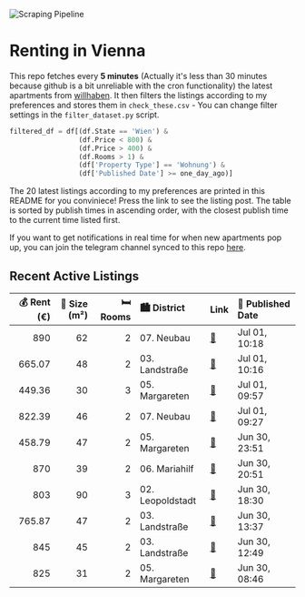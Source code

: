 ![Scraping Pipeline](https://github.com/AthomsG/renting-in-vienna/actions/workflows/run_pipeline.yml/badge.svg)


# Renting in Vienna

This repo fetches every **5 minutes** (Actually it's less than 30 minutes because github is a bit unreliable with the cron functionality) the latest apartments from [willhaben](https://www.willhaben.at/).
It then filters the listings according to my preferences and stores them in `check_these.csv` - You can change filter settings in the `filter_dataset.py` script.

```python
filtered_df = df[(df.State == 'Wien') & 
                 (df.Price < 800) &
                 (df.Price > 400) &
                 (df.Rooms > 1) &
                 (df['Property Type'] == 'Wohnung') &
                 (df['Published Date'] >= one_day_ago)]
```

The 20 latest listings according to my preferences are printed in this README for you conviniece! Press the link to see the listing post.
The table is sorted by publish times in ascending order, with the closest publish time to the current time listed first.

If you want to get notifications in real time for when new apartments pop up, you can join the telegram channel synced to this repo [here](https://t.me/+1HPAYOf5BSsyNTlk).

## Recent Active Listings

|   💰 Rent (€) |   📏 Size (m²) |   🛏️ Rooms | 🏙️ District      | Link                                                                                                                                                                                                                                                   | 📅 Published Date   |
|-------------:|--------------:|-----------:|:-----------------|:-------------------------------------------------------------------------------------------------------------------------------------------------------------------------------------------------------------------------------------------------------|:-------------------|
|       890    |            62 |          2 | 07. Neubau       | [🔗](https://www.willhaben.at/iad/immobilien/d/mietwohnungen/wien/wien-1070-neubau/2-zimmer%21-generalsaniert%21-stilaltbau%21-westbahnhofn%C3%A4he%21-unbefristet%21-1161970764/)                                                                      | Jul 01, 10:18      |
|       665.07 |            48 |          2 | 03. Landstraße   | [🔗](https://www.willhaben.at/iad/immobilien/d/mietwohnungen/wien/wien-1030-landstra%C3%9Fe/%2A%2A-garconniere-%2A%2A-f%C3%BCr-singles-im-fasanviertel-1273563877/)                                                                                     | Jul 01, 10:16      |
|       449.36 |            30 |          3 | 05. Margareten   | [🔗](https://www.willhaben.at/iad/immobilien/d/mietwohnungen/wien/wien-1050-margareten/lager/atelier-zur-miete-in-1050-wien---ehemalige-wohnung-nahe-pilgramgasse-1798271816/)                                                                          | Jul 01, 09:57      |
|       822.39 |            46 |          2 | 07. Neubau       | [🔗](https://www.willhaben.at/iad/immobilien/d/mietwohnungen/wien/wien-1070-neubau/unbefristet-und-zentrale-lage---sch%C3%B6ne-und-helle-2-zimmerwohnung-mit-parkm%C3%B6glichkeit-1818008910/)                                                          | Jul 01, 09:27      |
|       458.79 |            47 |          2 | 05. Margareten   | [🔗](https://www.willhaben.at/iad/immobilien/d/mietwohnungen/wien/wien-1050-margareten/gemeindebauwohnung-per-direktvergabe-1490919102/)                                                                                                                | Jun 30, 23:51      |
|       870    |            39 |          2 | 06. Mariahilf    | [🔗](https://www.willhaben.at/iad/immobilien/d/mietwohnungen/wien/wien-1060-mariahilf/zwischenmiete---vollm%C3%B6blierte-2-zimmer-neubauwohnung-im-6.-bezirk-824708999/)                                                                                | Jun 30, 20:51      |
|       803    |            90 |          3 | 02. Leopoldstadt | [🔗](https://www.willhaben.at/iad/immobilien/d/mietwohnungen/wien/wien-1020-leopoldstadt/3-zimmer-wohnung-im-2.-bezirk---m%C3%B6bliert---90-m%C2%B2---%E2%82%AC800-miete-1054702474/)                                                                   | Jun 30, 18:30      |
|       765.87 |            47 |          2 | 03. Landstraße   | [🔗](https://www.willhaben.at/iad/immobilien/d/mietwohnungen/wien/wien-1030-landstra%C3%9Fe/%28reserviert%29-nachmieter-gesucht-f%C3%BCr-wohnung-in-3er-bezirk---47m%C2%B2-948403138/)                                                                  | Jun 30, 13:37      |
|       845    |            45 |          2 | 03. Landstraße   | [🔗](https://www.willhaben.at/iad/immobilien/d/mietwohnungen/wien/wien-1030-landstra%C3%9Fe/laendyard:-traumhafte-2-zimmer-gartenwohnung---zur-miete-in-1030-wien-1751748651/)                                                                          | Jun 30, 12:49      |
|       825    |            31 |          2 | 05. Margareten   | [🔗](https://www.willhaben.at/iad/immobilien/d/mietwohnungen/wien/wien-1050-margareten/pauschalmiete-inklusive-warmwasser-&-heizung/k%C3%BChlung---moderne-2-zimmer-wohnung-mit-sch%C3%B6nem-balkon-in-hofruhelage---stilvolle-ausstattung-2001386578/) | Jun 30, 08:46      |

